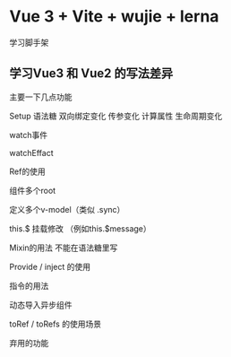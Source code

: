 # Vue 3 + Vite + wujie + lerna 



学习脚手架


## 学习Vue3 和 Vue2 的写法差异

主要一下几点功能

Setup 语法糖
双向绑定变化
传参变化
计算属性
生命周期变化
   
watch事件

watchEffact

Ref的使用

组件多个root

定义多个v-model（类似 .sync）

this.$ 挂载修改
（例如this.$message）


Mixin的用法
不能在语法糖里写


Provide / inject 的使用

指令的用法

动态导入异步组件

toRef / toRefs 的使用场景

弃用的功能 
